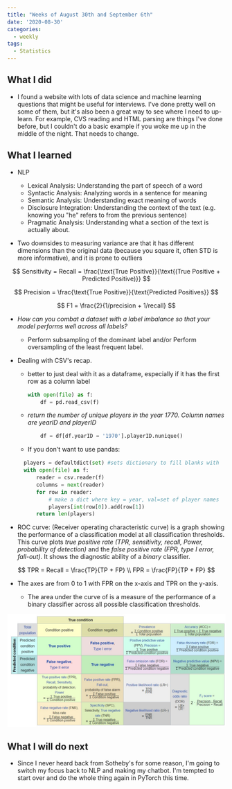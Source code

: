 ```yaml
---
title: "Weeks of August 30th and September 6th"
date: '2020-08-30'
categories:
  - weekly
tags:
  - Statistics
---
```


## What I did

- I found a website with lots of data science and machine learning questions that might be useful for interviews. I've done pretty well on some of them, but it's also been a great way to see where I need to up-learn. For example, CVS reading and HTML parsing are things I've done before, but I couldn't do a basic example if you woke me up in the middle of the night. That needs to change.

## What I learned

- NLP
  - Lexical Analysis: Understanding the part of speech of a word
  - Syntactic Analysis: Analyzing words in a sentence for meaning
  - Semantic Analysis: Understanding exact meaning of words 
  - Disclosure Integration: Understanding the context of the text (e.g. knowing you "he" refers to from the previous sentence)
  - Pragmatic Analysis: Understanding what a section of the text is actually about.

- Two downsides to measuring variance are that it has different dimensions than the original data (because you square it, often STD is more informative), and it is prone to outliers

$$
Sensitivity = Recall = \frac{\text{True Positive}}{\text{(True Positive + Predicted Positive)}}
$$

$$
Precision = \frac{\text{True Positive}}{\text{Predicted Positives}}
$$

$$
F1 = \frac{2}{1/precision + 1/recall}
$$

- *How can you combat a dataset with a label imbalance so that your model performs well across all labels?*
  - Perform subsampling of the dominant label and/or Perform oversampling of the least frequent label.

- Dealing with CSV's recap.
  - better to just deal with it as a dataframe, especially if it has the first row as a column label

    ```python
    with open(file) as f:
        df = pd.read_csv(f)
    ```

  - *return the number of unique players in the year 1770. Column names are yearID and playerID*

    ```python
        df = df[df.yearID = '1970'].playerID.nunique()
    ```

  - If you don't want to use pandas:

  ```python
    players = defaultdict(set) #sets dictionary to fill blanks with 
    with open(file) as f:
        reader = csv.reader(f)
        columns = next(reader)
        for row in reader:
            # make a dict where key = year, val=set of player names
            players[int(row[0]).add(row[1])
        return len(players)

  ```

- ROC curve: (Receiver operating characteristic curve) is a graph showing the performance of a classification model at all classification thresholds. This curve plots *true positive rate (TPR, sensitivity, recall, Power, probability of detection)* and the *false positive rate (FPR, type I error, fall-out)*. It shows the diagnostic ability of a *binary* classifier.

$$
TPR = Recall = \frac{TP}{TP + FP} \\
FPR = \frac{FP}{TP + FP}
$$

- The axes are from 0 to 1 with FPR on the x-axis and TPR on the y-axis.

  - The area under the curve of is a measure of the performance of a binary classifier across all possible classification thresholds. 

![Memorize this table from Wikipedia](assets/images/stats_table.jpg)

## What I will do next

- Since I never heard back from Sotheby's for some reason, I'm going to switch my focus back to NLP and making my chatbot. I'm tempted to start over and do the whole thing again in PyTorch this time.